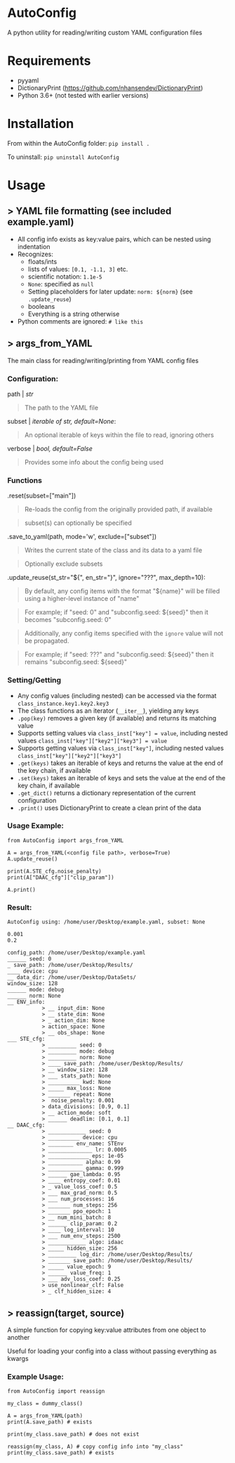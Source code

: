 # AutoConfig
A python utility for reading/writing custom YAML configuration files

# Requirements
- pyyaml
- DictionaryPrint (https://github.com/nhansendev/DictionaryPrint)
- Python 3.6+ (not tested with earlier versions)

# Installation
From within the AutoConfig folder:
``` pip install . ```

To uninstall:
``` pip uninstall AutoConfig ```

# Usage
## > YAML file formatting (see included example.yaml)
- All config info exists as key:value pairs, which can be nested using indentation
- Recognizes:
    - floats/ints
    - lists of values: `[0.1, -1.1, 3]` etc.
    - scientific notation: `1.1e-5`
    - `None`: specified as `null`
    - Setting placeholders for later update: `norm: ${norm}` (see `.update_reuse`)
    - booleans
    - Everything is a string otherwise
- Python comments are ignored: `# like this`

## > args_from_YAML
The main class for reading/writing/printing from YAML config files
### Configuration:
path | *str*
> The path to the YAML file

subset | *iterable of str, default=None*:
> An optional iterable of keys within the file to read, ignoring others

verbose | *bool, default=False*
> Provides some info about the config being used

### Functions
.reset(subset=["main"])
> Re-loads the config from the originally provided path, if available

> subset(s) can optionally be specified

.save_to_yaml(path, mode='w', exclude=["subset"])
> Writes the current state of the class and its data to a yaml file

> Optionally exclude subsets

.update_reuse(st_str="${", en_str="}", ignore="???", max_depth=10):
> By default, any config items with the format "${name}" will be filled using a higher-level instance of "name"

> For example; if "seed: 0" and "subconfig.seed: ${seed}" then it becomes "subconfig.seed: 0"

> Additionally, any config items specified with the `ignore` value will not be propagated.

> For example; if "seed: ???" and "subconfig.seed: ${seed}" then it remains "subconfig.seed: ${seed}"

### Setting/Getting
- Any config values (including nested) can be accessed via the format `class_instance.key1.key2.key3`
- The class functions as an iterator (`__iter__`), yielding any keys
- `.pop(key)` removes a given key (if available) and returns its matching value
- Supports setting values via `class_inst["key"] = value`, including nested values `class_inst["key"]["key2"]["key3"] = value`
- Supports getting values via `class_inst["key"]`, including nested values `class_inst["key"]["key2"]["key3"]`
- `.get(keys)` takes an iterable of keys and returns the value at the end of the key chain, if available
- `.set(keys)` takes an iterable of keys and sets the value at the end of the key chain, if available
- `.get_dict()` returns a dictionary representation of the current configuration
- `.print()` uses DictionaryPrint to create a clean print of the data


### Usage Example:

    from AutoConfig import args_from_YAML
    
    A = args_from_YAML(<config file path>, verbose=True)
    A.update_reuse()
    
    print(A.STE_cfg.noise_penalty)
    print(A["DAAC_cfg"]["clip_param"])
    
    A.print()

### Result:
    AutoConfig using: /home/user/Desktop/example.yaml, subset: None
    
    0.001
    0.2

    config_path: /home/user/Desktop/example.yaml
    ______ seed: 0
    _ save_path: /home/user/Desktop/Results/
    ____ device: cpu
    __ data_dir: /home/user/Desktop/DataSets/
    window_size: 128
    ______ mode: debug
    ______ norm: None
    __ ENV_info:
               > __ input_dim: None
               > __ state_dim: None
               > _ action_dim: None
               > action_space: None
               > __ obs_shape: None
    ___ STE_cfg:
               > _________ seed: 0
               > _________ mode: debug
               > _________ norm: None
               > ____ save_path: /home/user/Desktop/Results/
               > __ window_size: 128
               > ___ stats_path: None
               > __________ kwd: None
               > _____ max_loss: None
               > _______ repeat: None
               >  noise_penalty: 0.001
               > data_divisions: [0.9, 0.1]
               > __ action_mode: soft
               > ______ deadlim: [0.1, 0.1]
    __ DAAC_cfg:
               > ____________ seed: 0
               > __________ device: cpu
               > ________ env_name: STEnv
               > ______________ lr: 0.0005
               > _____________ eps: 1e-05
               > ___________ alpha: 0.99
               > ___________ gamma: 0.999
               > ______ gae_lambda: 0.95
               > ____ entropy_coef: 0.01
               > _ value_loss_coef: 0.5
               > ___ max_grad_norm: 0.5
               > ___ num_processes: 16
               > _______ num_steps: 256
               > _______ ppo_epoch: 1
               > __ num_mini_batch: 8
               > ______ clip_param: 0.2
               > ____ log_interval: 10
               > ___ num_env_steps: 2500
               > ____________ algo: idaac
               > _____ hidden_size: 256
               > _________ log_dir: /home/user/Desktop/Results/
               > _______ save_path: /home/user/Desktop/Results/
               > _____ value_epoch: 9
               > ______ value_freq: 1
               > ___ adv_loss_coef: 0.25
               > use_nonlinear_clf: False
               > _ clf_hidden_size: 4
    

## > reassign(target, source)
A simple function for copying key:value attributes from one object to another

Useful for loading your config into a class without passing everything as kwargs

### Example Usage:
    from AutoConfig import reassign

    my_class = dummy_class()
    
    A = args_from_YAML(path)
    print(A.save_path) # exists
    
    print(my_class.save_path) # does not exist
    
    reassign(my_class, A) # copy config info into "my_class"
    print(my_class.save_path) # exists
